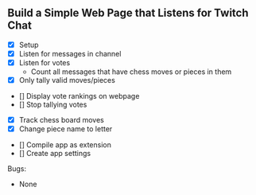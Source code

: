 ## Build a Simple Web Page that Listens for Twitch Chat

* [x] Setup
* [x] Listen for messages in channel
* [x] Listen for votes
  * Count all messages that have chess moves or pieces in them
* [x] Only tally valid moves/pieces
* [] Display vote rankings on webpage
* [] Stop tallying votes
* [x] Track chess board moves
* [x] Change piece name to letter
* [] Compile app as extension
* [] Create app settings



Bugs:
* None
